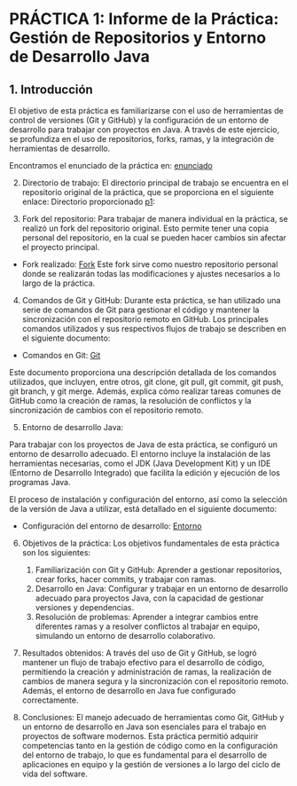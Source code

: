 # PRÁCTICA 1: Informe de la Práctica: Gestión de Repositorios y Entorno de Desarrollo Java

## 1. Introducción

El objetivo de esta práctica es familiarizarse con el uso de herramientas de control de versiones (Git y GitHub) y la configuración de un entorno de desarrollo para trabajar con proyectos en Java. A través de este ejercicio, se profundiza en el uso de repositorios, forks, ramas, y la integración de herramientas de desarrollo.

Encontramos el enunciado de la práctica en: [enunciado](https://github.com/pedromaarcos/p1-fork/blob/main/ENUNCIADO.md)

2. Directorio de trabajo:
El directorio principal de trabajo se encuentra en el repositorio original de la práctica, que se proporciona en el siguiente enlace:
Directorio proporcionado [p1](https://github.com/gitt-3-pat/p1):

3. Fork del repositorio:
Para trabajar de manera individual en la práctica, se realizó un fork del repositorio original. Esto permite tener una copia personal del repositorio, en la cual se pueden hacer cambios sin afectar el proyecto principal.
- Fork realizado: [Fork](https://github.com/pedromaarcos/p1-fork)
Este fork sirve como nuestro repositorio personal donde se realizarán todas las modificaciones y ajustes necesarios a lo largo de la práctica.

4. Comandos de Git y GitHub:
Durante esta práctica, se han utilizado una serie de comandos de Git para gestionar el código y mantener la sincronización con el repositorio remoto en GitHub. Los principales comandos utilizados y sus respectivos flujos de trabajo se describen en el siguiente documento:

- Comandos en Git: [Git](https://github.com/pedromaarcos/p1-fork/blob/main/git.pdf)

Este documento proporciona una descripción detallada de los comandos utilizados, que incluyen, entre otros, git clone, git pull, git commit, git push, git branch, y git merge. Además, explica cómo realizar tareas comunes de GitHub como la creación de ramas, la resolución de conflictos y la sincronización de cambios con el repositorio remoto.

5. Entorno de desarrollo Java:

Para trabajar con los proyectos de Java de esta práctica, se configuró un entorno de desarrollo adecuado. El entorno incluye la instalación de las herramientas necesarias, como el JDK (Java Development Kit) y un IDE (Entorno de Desarrollo Integrado) que facilita la edición y ejecución de los programas Java.

El proceso de instalación y configuración del entorno, así como la selección de la versión de Java a utilizar, está detallado en el siguiente documento:

- Configuración del entorno de desarrollo: [Entorno](https://github.com/pedromaarcos/p1-fork/blob/main/entorno.pdf)

6. Objetivos de la práctica:
Los objetivos fundamentales de esta práctica son los siguientes:

    1. Familiarización con Git y GitHub: Aprender a gestionar repositorios, crear forks, hacer commits, y trabajar con ramas.
    2. Desarrollo en Java: Configurar y trabajar en un entorno de desarrollo adecuado para proyectos Java, con la capacidad de gestionar versiones y dependencias.
    3. Resolución de problemas: Aprender a integrar cambios entre diferentes ramas y a resolver conflictos al trabajar en equipo, simulando un entorno de desarrollo colaborativo.

7. Resultados obtenidos:
A través del uso de Git y GitHub, se logró mantener un flujo de trabajo efectivo para el desarrollo de código, permitiendo la creación y administración de ramas, la realización de cambios de manera segura y la sincronización con el repositorio remoto. Además, el entorno de desarrollo en Java fue configurado correctamente.

8. Conclusiones:
El manejo adecuado de herramientas como Git, GitHub y un entorno de desarrollo en Java son esenciales para el trabajo en proyectos de software modernos. Esta práctica permitió adquirir competencias tanto en la gestión de código como en la configuración del entorno de trabajo, lo que es fundamental para el desarrollo de aplicaciones en equipo y la gestión de versiones a lo largo del ciclo de vida del software.





